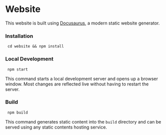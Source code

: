 # Website

This website is built using [Docusaurus](https://docusaurus.io/), a modern static website generator.



### Installation

```
 cd website && npm install
```

### Local Development

```
 npm start
```

This command starts a local development server and opens up a browser window. Most changes are reflected live without having to restart the server.

### Build

```
 npm build
```

This command generates static content into the `build` directory and can be served using any static contents hosting service.

